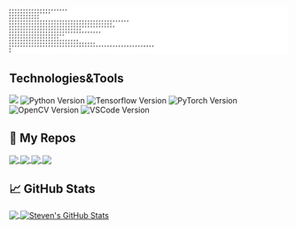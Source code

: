 <img src="https://github.com/StevenHuang2020/StevenHuang2020/blob/master/Hi.svg" />

## Technologies&Tools
![](https://img.shields.io/badge/Code-Python-informational?style=flat&logo=python&logoColor=white&color=2bbc8a)
![Python Version](https://img.shields.io/badge/Python-3-blue)
![Tensorflow Version](https://img.shields.io/badge/Tensorflow-2-blue)
![PyTorch Version](https://img.shields.io/badge/PyTorch-1.8-blue)
![OpenCV Version](https://img.shields.io/badge/OpenCV-blue)
![VSCode Version](https://img.shields.io/badge/VSCode-blue)
<!-- ![Steven](https://img.shields.io/badge/StevenHuang-blue)-->


## &#x1f4c2; My Repos
<a href="https://github.com/StevenHuang2020/COVID-19-Statistics">
  <img align="center" src="https://github-readme-stats.vercel.app/api/pin/?username=StevenHuang2020&repo=COVID-19-Statistics&title_color=0c0c0c&text_color=0c0c0c&icon_color=2bbc8a&bg_color=ffffff" />
</a>

<a href="https://github.com/StevenHuang2020/PythonGen_SVGImage">
  <img align="center" src="https://github-readme-stats.vercel.app/api/pin/?username=StevenHuang2020&repo=PythonGen_SVGImage&title_color=0c0c0c&text_color=0c0c0c&icon_color=2bbc8a&bg_color=ffffff" />
</a>

<a href="https://github.com/StevenHuang2020/python-interesting-examples">
  <img align="center" src="https://github-readme-stats.vercel.app/api/pin/?username=StevenHuang2020&repo=python-interesting-examples&title_color=0c0c0c&text_color=0c0c0c&icon_color=2bbc8a&bg_color=ffffff" />
</a>    

<a href="https://github.com/StevenHuang2020/OpencvPython">
  <img align="center" src="https://github-readme-stats.vercel.app/api/pin/?username=StevenHuang2020&repo=OpencvPython&title_color=0c0c0c&text_color=0c0c0c&icon_color=2bbc8a&bg_color=ffffff" />
</a>   


## &#x1f4c8; GitHub Stats

<a href="https://github.com/StevenHuang2020/StevenHuang2020">
  <img align="center" src="https://github-readme-stats.vercel.app/api/top-langs/?username=StevenHuang2020&langs_count=10&title_color=32CD32&text_color=0c0c0c&icon_color=2bbc8a&bg_color=ffffff" />
</a> 

<a href="https://github.com/StevenHuang2020/StevenHuang2020">
  <img align="center" src="https://github-readme-stats.vercel.app/api?username=StevenHuang2020&show_icons=true&line_height=30&count_private=true&title_color=32CD32&text_color=0c0c0c&icon_color=2bbc8a&bg_color=ffffff" alt="Steven's GitHub Stats" />
</a>
